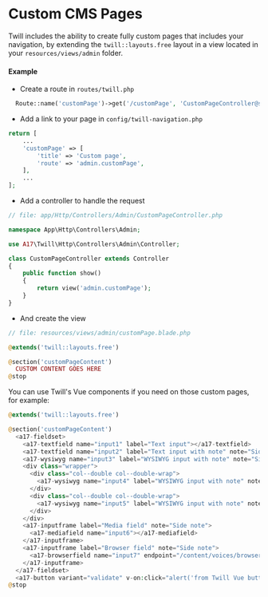 # Custom CMS Pages

Twill includes the ability to create fully custom pages that includes your navigation, by extending the `twill::layouts.free` layout in a view located in your `resources/views/admin` folder.

#### Example

- Create a route in `routes/twill.php`

```php
  Route::name('customPage')->get('/customPage', 'CustomPageController@show');
```

- Add a link to your page in `config/twill-navigation.php`

```php
return [
    ...
    'customPage' => [
        'title' => 'Custom page',
        'route' => 'admin.customPage',
    ],
    ...
];
```

- Add a controller to handle the request

```php
// file: app/Http/Controllers/Admin/CustomPageController.php

namespace App\Http\Controllers\Admin;

use A17\Twill\Http\Controllers\Admin\Controller;

class CustomPageController extends Controller
{
    public function show()
    {
        return view('admin.customPage');
    }
}
```

- And create the view

```php
// file: resources/views/admin/customPage.blade.php

@extends('twill::layouts.free')

@section('customPageContent')
  CUSTOM CONTENT GOES HERE
@stop
```

You can use Twill's Vue components if you need on those custom pages, for example:

```php
@extends('twill::layouts.free')

@section('customPageContent')
  <a17-fieldset>
    <a17-textfield name="input1" label="Text input"></a17-textfield>
    <a17-textfield name="input2" label="Text input with note" note="Side note"></a17-textfield>
    <a17-wysiwyg name="input3" label="WYSIWYG input with note" note="Side note"></a17-wysiwyg>
    <div class="wrapper">
      <div class="col--double col--double-wrap">
        <a17-wysiwyg name="input4" label="WYSIWYG input with note" note="Side note"></a17-wysiwyg>
      </div>
      <div class="col--double col--double-wrap">
        <a17-wysiwyg name="input5" label="WYSIWYG input with note" note="Side note"></a17-wysiwyg>
      </div>
    </div>
    <a17-inputframe label="Media field" note="Side note">
      <a17-mediafield name="input6"></a17-mediafield>
    </a17-inputframe>
    <a17-inputframe label="Browser field" note="Side note">
      <a17-browserfield name="input7" endpoint="/content/voices/browser"></a17-browserfield>
    </a17-inputframe>
  </a17-fieldset>
  <a17-button variant="validate" v-on:click="alert('from Twill Vue button');">Button variant: validate</a17-button>
@stop
```
